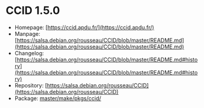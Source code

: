 # CCID 1.5.0
 - Homepage: [https://ccid.apdu.fr/](https://ccid.apdu.fr/)
 - Manpage: [https://salsa.debian.org/rousseau/CCID/blob/master/README.md](https://salsa.debian.org/rousseau/CCID/blob/master/README.md)
 - Changelog: [https://salsa.debian.org/rousseau/CCID/blob/master/README.md#history](https://salsa.debian.org/rousseau/CCID/blob/master/README.md#history)
 - Repository: [https://salsa.debian.org/rousseau/CCID](https://salsa.debian.org/rousseau/CCID)
 - Package: [master/make/pkgs/ccid/](https://github.com/Freetz-NG/freetz-ng/tree/master/make/pkgs/ccid/)


